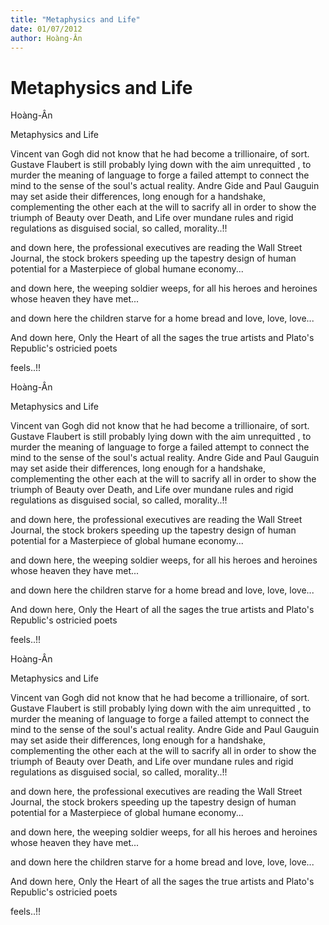 ```yaml
---
title: "Metaphysics and Life"
date: 01/07/2012
author: Hoàng-Ân
---
```


# Metaphysics and Life

Hoàng-Ân

Metaphysics and Life


Vincent van Gogh did not know
that he had become a trillionaire, of sort.
Gustave Flaubert is still probably lying down
with the aim unrequitted
     , to murder the meaning of language
       to forge a failed attempt
       to connect the mind to the sense of
       the soul's actual reality.
Andre Gide and Paul Gauguin may set aside
       their differences, long enough for
       a handshake, complementing the other
       each at the will to sacrify all in order
       to show the triumph of Beauty
       over Death, and Life over
       mundane rules and rigid regulations
       as disguised social, so called, morality..!!

and down here, the professional executives
are reading the Wall Street Journal,
the stock brokers speeding up
the tapestry design of human potential
for a Masterpiece of global humane economy...

and down here, the weeping soldier weeps,
for all his heroes and heroines
whose heaven they have met...

and down here the children starve
for a home
bread
and
love, love, love...

And down here,
Only the Heart
of all the sages
the true artists
and Plato's Republic's
ostricied poets

feels..!!

Hoàng-Ân

Metaphysics and Life


Vincent van Gogh did not know
that he had become a trillionaire, of sort.
Gustave Flaubert is still probably lying down
with the aim unrequitted
     , to murder the meaning of language
       to forge a failed attempt
       to connect the mind to the sense of
       the soul's actual reality.
Andre Gide and Paul Gauguin may set aside
       their differences, long enough for
       a handshake, complementing the other
       each at the will to sacrify all in order
       to show the triumph of Beauty
       over Death, and Life over
       mundane rules and rigid regulations
       as disguised social, so called, morality..!!

and down here, the professional executives
are reading the Wall Street Journal,
the stock brokers speeding up
the tapestry design of human potential
for a Masterpiece of global humane economy...

and down here, the weeping soldier weeps,
for all his heroes and heroines
whose heaven they have met...

and down here the children starve
for a home
bread
and
love, love, love...

And down here,
Only the Heart
of all the sages
the true artists
and Plato's Republic's
ostricied poets

feels..!!

Hoàng-Ân

Metaphysics and Life


Vincent van Gogh did not know
that he had become a trillionaire, of sort.
Gustave Flaubert is still probably lying down
with the aim unrequitted
     , to murder the meaning of language
       to forge a failed attempt
       to connect the mind to the sense of
       the soul's actual reality.
Andre Gide and Paul Gauguin may set aside
       their differences, long enough for
       a handshake, complementing the other
       each at the will to sacrify all in order
       to show the triumph of Beauty
       over Death, and Life over
       mundane rules and rigid regulations
       as disguised social, so called, morality..!!

and down here, the professional executives
are reading the Wall Street Journal,
the stock brokers speeding up
the tapestry design of human potential
for a Masterpiece of global humane economy...

and down here, the weeping soldier weeps,
for all his heroes and heroines
whose heaven they have met...

and down here the children starve
for a home
bread
and
love, love, love...

And down here,
Only the Heart
of all the sages
the true artists
and Plato's Republic's
ostricied poets

feels..!!
